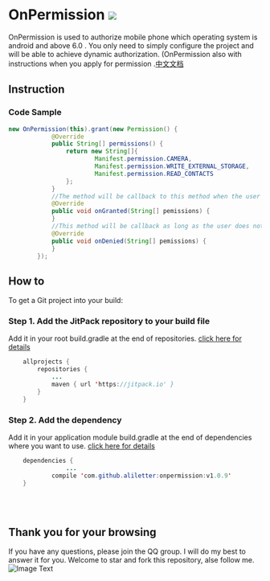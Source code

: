 # OnPermission  [![](https://jitpack.io/v/aliletter/onpermission.svg)](https://jitpack.io/#aliletter/onpermission)
OnPermission is used to  authorize mobile phone which operating system is android and above 6.0 .  You only need to simply configure the project and will be able to achieve dynamic authorization. (OnPermission also with instructions when you apply for permission .[中文文档](https://github.com/aliletter/OnPermisson/blob/master/README_CHINESE.md)
## Instruction
### Code Sample
```Java
new OnPermission(this).grant(new Permission() {
            @Override
            public String[] permissions() {
                return new String[]{
                        Manifest.permission.CAMERA,
                        Manifest.permission.WRITE_EXTERNAL_STORAGE,
                        Manifest.permission.READ_CONTACTS
                };
            }
            //The method will be callback to this method when the user agrees to all permission applications
            @Override
            public void onGranted(String[] pemissions) {
            }
            //This method will be callback as long as the user does not have one of the permissions to agree to the application.
            @Override
            public void onDenied(String[] pemissions) {
            }
        });
```
## How to
To get a Git project into your build:
### Step 1. Add the JitPack repository to your build file
Add it in your root build.gradle at the end of repositories.   [click here for details](https://github.com/aliletter/CarouselBanner/blob/master/root_build.gradle.png)
```Java
	allprojects {
		repositories {
			...
			maven { url 'https://jitpack.io' }
		}
	}
```
### Step 2. Add the dependency
Add it in your application module build.gradle at the end of dependencies where you want to use.   [click here for details](https://github.com/aliletter/CarouselBanner/blob/master/application_build.gradle.png)
```Java
	dependencies {
                ...
	        compile 'com.github.aliletter:onpermission:v1.0.9'
	}
```
 <br><br>
## Thank you for your browsing
If you have any questions, please join the QQ group. I will do my best to answer it for you. Welcome to star and fork this repository, alse follow me.
<br>
![Image Text](https://github.com/aliletter/CarouselBanner/blob/master/qq_group.png)
